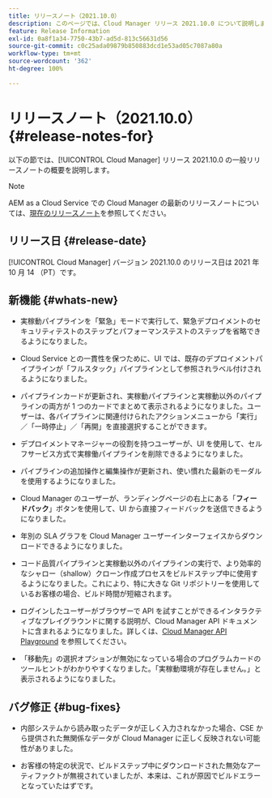```yaml
---
title: リリースノート（2021.10.0）
description: このページでは、Cloud Manager リリース 2021.10.0 について説明します。
feature: Release Information
exl-id: 0a8f1a34-7750-43b7-ad5d-813c56631d56
source-git-commit: c0c25ada09879b850883dcd1e53ad05c7087a80a
workflow-type: tm+mt
source-wordcount: '362'
ht-degree: 100%

---
```


# リリースノート（2021.10.0） {#release-notes-for}

以下の節では、[!UICONTROL Cloud Manager] リリース 2021.10.0 の一般リリースノートの概要を説明します。

>[!NOTE]
>AEM as a Cloud Service での Cloud Manager の最新のリリースノートについては、[現在のリリースノート](https://experienceleague.adobe.com/docs/experience-manager-cloud-service/onboarding/getting-access/release-notes-cloud-manager/release-notes-cm-current.html?lang=ja#getting-access)を参照してください。

## リリース日 {#release-date}

[!UICONTROL Cloud Manager] バージョン 2021.10.0 のリリース日は 2021 年 10 月 14 （PT）です。

## 新機能 {#whats-new}

* 実稼動パイプラインを「緊急」モードで実行して、緊急デプロイメントのセキュリティテストのステップとパフォーマンステストのステップを省略できるようになりました。

* Cloud Service との一貫性を保つために、UI では、既存のデプロイメントパイプラインが「フルスタック」パイプラインとして参照されラベル付けされるようになりました。

* パイプラインカードが更新され、実稼動パイプラインと実稼動以外のパイプラインの両方が 1 つのカードでまとめて表示されるようになりました。ユーザーは、各パイプラインに関連付けられたアクションメニューから「実行」／「一時停止」／「再開」を直接選択することができます。

* デプロイメントマネージャーの役割を持つユーザーが、UI を使用して、セルフサービス方式で実稼働パイプラインを削除できるようになりました。

* パイプラインの追加操作と編集操作が更新され、使い慣れた最新のモーダルを使用するようになりました。

* Cloud Manager のユーザーが、ランディングページの右上にある「**フィードバック**」ボタンを使用して、UI から直接フィードバックを送信できるようになりました。

* 年別の SLA グラフを Cloud Manager ユーザーインターフェイスからダウンロードできるようになりました。

* コード品質パイプラインと実稼動以外のパイプラインの実行で、より効率的なシャロー（shallow）クローン作成プロセスをビルドステップ中に使用するようになりました。これにより、特に大きな Git リポジトリーを使用しているお客様の場合、ビルド時間が短縮されます。

* ログインしたユーザーがブラウザーで API を試すことができるインタラクティブなプレイグラウンドに関する説明が、Cloud Manager API ドキュメントに含まれるようになりました。詳しくは、[Cloud Manager API Playground](https://www.adobe.io/experience-cloud/cloud-manager/reference/playground/) を参照してください。

* 「移動先」の選択オプションが無効になっている場合のプログラムカードのツールヒントがわかりやすくなりました。「実稼動環境が存在しません。」と表示されるようになりました。


## バグ修正 {#bug-fixes}

* 内部システムから読み取ったデータが正しく入力されなかった場合、CSE から提供された無関係なデータが Cloud Manager に正しく反映されない可能性がありました。

* お客様の特定の状況で、ビルドステップ中にダウンロードされた無効なアーティファクトが無視されていましたが、本来は、これが原因でビルドエラーとなっていたはずです。
